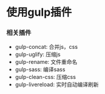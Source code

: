 # 使用gulp插件
### 相关插件

* gulp-concat: 合并js，css
* gulp-uglify: 压缩js
* gulp-rename: 文件重命名
* gulp-sass: 编译sass
* gulp-clean-css: 压缩css
* gulp-livereload: 实时自动编译刷新